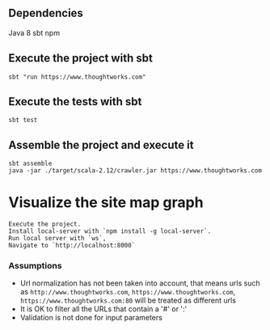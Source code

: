 ## Dependencies

  Java 8
  sbt
  npm

## Execute the project with sbt

    sbt "run https://www.thoughtworks.com"

## Execute the tests with sbt

    sbt test

## Assemble the project and execute it

    sbt assemble
    java -jar ./target/scala-2.12/crawler.jar https://www.thoughtworks.com

# Visualize the site map graph

    Execute the project.
    Install local-server with `npm install -g local-server`. 
    Run local server with `ws`, 
    Navigate to `http://localhost:8000` 

### Assumptions

- Url normalization has not been taken into account, that means urls such as `http://www.thoughtworks.com`, `https://www.thoughtworks.com`, `https://www.thoughtworks.com:80` will be treated as different urls
- It is OK to filter all the URLs that contain a '#' or ':'
- Validation is not done for input parameters
